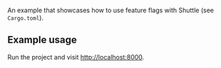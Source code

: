 An example that showcases how to use feature flags with Shuttle (see `Cargo.toml`).

## Example usage

Run the project and visit <http://localhost:8000>.
